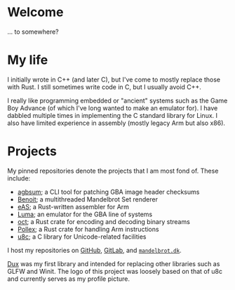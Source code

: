 # Welcome

... to somewhere?

# My life

I initially wrote in C++ (and later C), but I've come to mostly replace those with Rust.
I still sometimes write code in C, but I usually avoid C++.

I really like programming embedded or "ancient" systems such as the Game Boy Advance (of which I've long wanted to make an emulator for).
I have dabbled multiple times in implementing the C standard library for Linux.
I also have limited experience in assembly (mostly legacy Arm but also x86).

# Projects

My pinned repositories denote the projects that I am most fond of.
These include:

* [agbsum](https://mandelbrot.dk/agbsum/); a CLI tool for patching GBA image header checksums
* [Benoit](https://mandelbrot.dk/benoit/); a multithreaded Mandelbrot Set renderer
* [eAS](https://mandelbrot.dk/eas/); a Rust-written assembler for Arm
* [Luma](https://mandelbrot.dk/luma/); an emulator for the GBA line of systems
* [oct](https://mandelbrot.dk/oct/); a Rust crate for encoding and decoding binary streams
* [Pollex](https://mandelbrot.dk/pollex/); a Rust crate for handling Arm instructions
* [u8c](https://mandelbrot.dk/u8c/); a C library for Unicode-related facilities

I host my repositories on [GitHub](https://github.com/bjoernager/), [GitLab](https://gitlab.com/bjoernager/), and [`mandelbrot.dk`](https://mandelbrot.dk/).  

[Dux](https://mandelbrot.dk/dux/) was my first library and intended for replacing other libraries such as GLFW and Winit.
The logo of this project was loosely based on that of u8c and currently serves as my profile picture.

